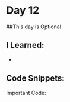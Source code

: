 # Day 12

##This day is Optional

## I Learned: 

- 
  

## Code Snippets:

Important Code: 
```JS

```


